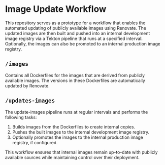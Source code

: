 # Image Update Workflow

This repository serves as a prototype for a workflow that enables the automated updating of publicly available images using Renovate. The updated images are then built and pushed into an internal development image registry via a Tekton pipeline that runs at a specified interval. Optionally, the images can also be promoted to an internal production image registry.

## `/images`

Contains all Dockerfiles for the images that are derived from publicly available images. The versions in these Dockerfiles are automatically updated by Renovate.

## `/updates-images`

The update-images pipeline runs at regular intervals and performs the following tasks:
1. Builds images from the Dockerfiles to create internal copies.
2. Pushes the built images to the internal development image registry.
3. Optionally promotes the images to the internal production image registry, if configured.

This workflow ensures that internal images remain up-to-date with publicly available sources while maintaining control over their deployment.